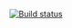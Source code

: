 [![Build status](https://ci.appveyor.com/api/projects/status/k835rn79hpqov6sv?svg=true)](https://ci.appveyor.com/project/DaryaPridius/selenium)

